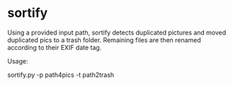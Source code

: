 # sortify

Using a provided input path, sortify detects duplicated pictures and moved duplicated pics to a trash folder.
Remaining files are then renamed according to their EXIF date tag.

Usage: 

sortify.py -p path4pics -t path2trash

